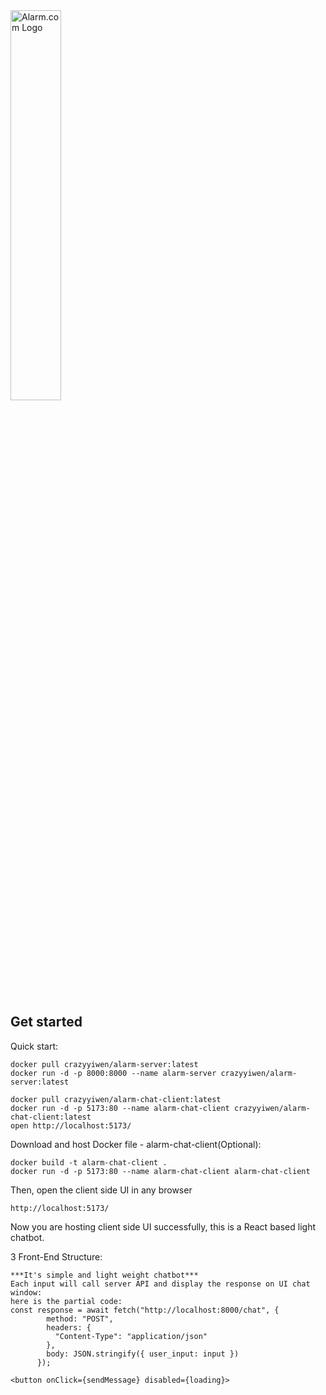 <picture class="github-only">
  <img alt="Alarm.com Logo" src="https://media.licdn.com/dms/image/v2/C4E0BAQH7Ef_zBPUQnw/company-logo_200_200/company-logo_200_200/0/1631327773224?e=1760572800&v=beta&t=F4eDHsvrfiFP7QhJraL5DjXVaeiKeSSlcwtZ-z8Nt1g" width="40%">
</picture>

<div>
<br>
</div>

## Get started
Quick start:<br>
```
docker pull crazyyiwen/alarm-server:latest
docker run -d -p 8000:8000 --name alarm-server crazyyiwen/alarm-server:latest

docker pull crazyyiwen/alarm-chat-client:latest
docker run -d -p 5173:80 --name alarm-chat-client crazyyiwen/alarm-chat-client:latest
open http://localhost:5173/
```

Download and host Docker file - alarm-chat-client(Optional):

```
docker build -t alarm-chat-client .
docker run -d -p 5173:80 --name alarm-chat-client alarm-chat-client
```

Then, open the client side UI in any browser

```
http://localhost:5173/
```

Now you are hosting client side UI successfully, this is a React based light chatbot.<br>


3 Front-End Structure:<br>
```
***It's simple and light weight chatbot***
Each input will call server API and display the response on UI chat window:
here is the partial code:
const response = await fetch("http://localhost:8000/chat", {
        method: "POST",
        headers: {
          "Content-Type": "application/json" 
        },
        body: JSON.stringify({ user_input: input })
      });

<button onClick={sendMessage} disabled={loading}>
```

